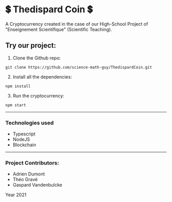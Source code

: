 # 💲 Thedispard Coin 💲

A Cryptocurrency created in the case of our High-School Project of "Enseignement Scientifique" (Scientific Teaching).

## Try our project:

1. Clone the Github repo:

```git clone https://github.com/science-math-guy/ThedispardCoin.git```

2. Install all the dependencies:

```npm install```

3. Run the cryptocurrency:

```npm start```

---

### Technologies used

- Typescript
- NodeJS
- Blockchain

---

### Project Contributors:

- Adrien Dumont
- Théo Gravé
- Gaspard Vandenbulcke

Year 2021
 
 
